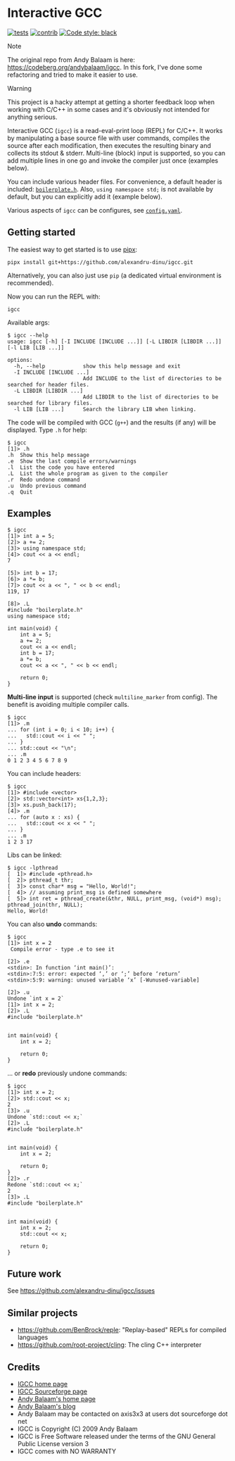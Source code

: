 # Interactive GCC

[![tests](https://github.com/alexandru-dinu/igcc/actions/workflows/main.yml/badge.svg)](https://github.com/alexandru-dinu/igcc/actions/workflows/main.yml)
[![contrib](https://img.shields.io/badge/contributions-welcome-brightgreen.svg?style=flat)](https://github.com/alexandru-dinu/igcc/issues)
[![Code style: black](https://img.shields.io/badge/code%20style-black-000000.svg)](https://github.com/psf/black)

> [!NOTE]
> The original repo from Andy Balaam is here: https://codeberg.org/andybalaam/igcc.
> In this fork, I've done some refactoring and tried to make it easier to use.

> [!WARNING]
> This project is a hacky attempt at getting a shorter feedback loop when working with C/C++ in some cases and it's obviously not intended for anything serious.

Interactive GCC (`igcc`) is a read-eval-print loop (REPL) for C/C++. It works by manipulating a base source file with user commands, compiles the source after each modification, then executes the resulting binary and collects its stdout & stderr.
Multi-line (block) input is supported, so you can add multiple lines in one go and invoke the compiler just once (examples below).

You can include various header files. For convenience, a default header is included: [`boilerplate.h`](https://github.com/alexandru-dinu/igcc/blob/main/igcc/assets/boilerplate.h). Also, `using namespace std;` is not available by default, but you can explicitly add it (example below).

Various aspects of `igcc` can be configures, see [`config.yaml`](https://github.com/alexandru-dinu/igcc/blob/main/igcc/assets/config.yaml).

## Getting started
The easiest way to get started is to use [pipx](https://pipx.pypa.io/stable/):
```
pipx install git+https://github.com/alexandru-dinu/igcc.git
```
Alternatively, you can also just use `pip` (a dedicated virtual environment is recommended).

Now you can run the REPL with:
```
igcc
```

Available args:
```
$ igcc --help
usage: igcc [-h] [-I INCLUDE [INCLUDE ...]] [-L LIBDIR [LIBDIR ...]] [-l LIB [LIB ...]]

options:
  -h, --help            show this help message and exit
  -I INCLUDE [INCLUDE ...]
                        Add INCLUDE to the list of directories to be searched for header files.
  -L LIBDIR [LIBDIR ...]
                        Add LIBDIR to the list of directories to be searched for library files.
  -l LIB [LIB ...]      Search the library LIB when linking.
```

The code will be compiled with GCC (`g++`) and the results (if any) will be displayed.
Type `.h` for help:

```
$ igcc
[1]> .h
.h  Show this help message
.e  Show the last compile errors/warnings
.l  List the code you have entered
.L  List the whole program as given to the compiler
.r  Redo undone command
.u  Undo previous command
.q  Quit
```

## Examples
```
$ igcc
[1]> int a = 5;
[2]> a += 2;
[3]> using namespace std;
[4]> cout << a << endl;
7

[5]> int b = 17;
[6]> a *= b;
[7]> cout << a << ", " << b << endl;
119, 17

[8]> .L
#include "boilerplate.h"
using namespace std;

int main(void) {
    int a = 5;
    a += 2;
    cout << a << endl;
    int b = 17;
    a *= b;
    cout << a << ", " << b << endl;

    return 0;
}
```

**Multi-line input** is supported (check `multiline_marker` from config). The benefit is avoiding multiple compiler calls.
```
$ igcc
[1]> .m
... for (int i = 0; i < 10; i++) {
...   std::cout << i << " ";
... }
... std::cout << "\n";
... .m
0 1 2 3 4 5 6 7 8 9
```

You can include headers:
```
$ igcc
[1]> #include <vector>
[2]> std::vector<int> xs{1,2,3};
[3]> xs.push_back(17);
[4]> .m
... for (auto x : xs) {
...   std::cout << x << " ";
... }
... .m
1 2 3 17
```

Libs can be linked:
```
$ igcc -lpthread
[  1]> #include <pthread.h>
[  2]> pthread_t thr;
[  3]> const char* msg = "Hello, World!";
[  4]> // assuming print_msg is defined somewhere
[  5]> int ret = pthread_create(&thr, NULL, print_msg, (void*) msg); pthread_join(thr, NULL);
Hello, World!
```

You can also **undo** commands:
```
$ igcc
[1]> int x = 2
 Compile error - type .e to see it

[2]> .e
<stdin>: In function ‘int main()’:
<stdin>:7:5: error: expected ‘,’ or ‘;’ before ‘return’
<stdin>:5:9: warning: unused variable ‘x’ [-Wunused-variable]

[2]> .u
Undone `int x = 2`
[1]> int x = 2;
[2]> .L
#include "boilerplate.h"


int main(void) {
    int x = 2;

    return 0;
}
```

... or **redo** previously undone commands:
```
$ igcc
[1]> int x = 2;
[2]> std::cout << x;
2
[3]> .u
Undone `std::cout << x;`
[2]> .L
#include "boilerplate.h"


int main(void) {
    int x = 2;

    return 0;
}
[2]> .r
Redone `std::cout << x;`
2
[3]> .L
#include "boilerplate.h"


int main(void) {
    int x = 2;
    std::cout << x;

    return 0;
}
```

## Future work
See https://github.com/alexandru-dinu/igcc/issues

## Similar projects
- https://github.com/BenBrock/reple: "Replay-based" REPLs for compiled languages
- https://github.com/root-project/cling: The cling C++ interpreter


## Credits
- [IGCC home page](http://www.artificialworlds.net/wiki/IGCC/IGCC)
- [IGCC Sourceforge page](http://sourceforge.net/projects/igcc/)
- [Andy Balaam's home page](http://www.artificialworlds.net)
- [Andy Balaam's blog](http://www.artificialworlds.net/blog)
- Andy Balaam may be contacted on axis3x3 at users dot sourceforge dot net
- IGCC is Copyright (C) 2009 Andy Balaam
- IGCC is Free Software released under the terms of the GNU General Public License version 3
- IGCC comes with NO WARRANTY
